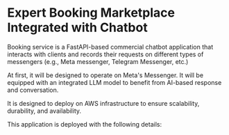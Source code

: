 # Expert Booking Marketplace Integrated with Chatbot
Booking service is a FastAPI-based commercial chatbot application that interacts with clients and records their requests on 
different types of messengers (e.g., Meta messenger, Telegram Messenger, etc.)

At first, it will be designed to operate on Meta's Messenger.
It will be equipped with an integrated LLM model to benefit from AI-based response and conversation.

It is designed to deploy on AWS infrastructure to ensure scalability, durability, and availability.

This application is deployed with the following details:
